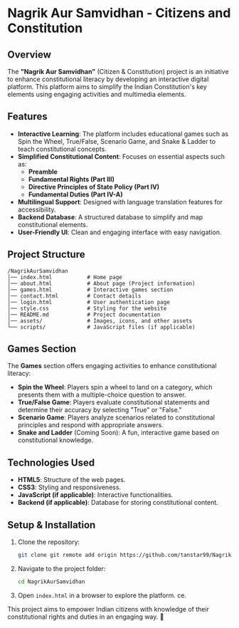 # Nagrik Aur Samvidhan - Citizens and Constitution

## Overview
The **"Nagrik Aur Samvidhan"** (Citizen & Constitution) project is an initiative to enhance constitutional literacy by developing an interactive digital platform. This platform aims to simplify the Indian Constitution's key elements using engaging activities and multimedia elements.

## Features
- **Interactive Learning**: The platform includes educational games such as Spin the Wheel, True/False, Scenario Game, and Snake & Ladder to teach constitutional concepts.
- **Simplified Constitutional Content**: Focuses on essential aspects such as:
  - **Preamble**
  - **Fundamental Rights (Part III)**
  - **Directive Principles of State Policy (Part IV)**
  - **Fundamental Duties (Part IV-A)**
- **Multilingual Support**: Designed with language translation features for accessibility.
- **Backend Database**: A structured database to simplify and map constitutional elements.
- **User-Friendly UI**: Clean and engaging interface with easy navigation.

## Project Structure
```
/NagrikAurSamvidhan
│── index.html           # Home page
│── about.html           # About page (Project information)
│── games.html           # Interactive games section
│── contact.html         # Contact details
│── login.html           # User authentication page
│── style.css            # Styling for the website
│── README.md            # Project documentation
│── assets/              # Images, icons, and other assets
└── scripts/             # JavaScript files (if applicable)
```

## Games Section
The **Games** section offers engaging activities to enhance constitutional literacy:
- **Spin the Wheel**: Players spin a wheel to land on a category, which presents them with a multiple-choice question to answer.
- **True/False Game**: Players evaluate constitutional statements and determine their accuracy by selecting "True" or "False."
- **Scenario Game**: Players analyze scenarios related to constitutional principles and respond with appropriate answers.
- **Snake and Ladder** (Coming Soon): A fun, interactive game based on constitutional knowledge.

## Technologies Used
- **HTML5**: Structure of the web pages.
- **CSS3**: Styling and responsiveness.
- **JavaScript (if applicable)**: Interactive functionalities.
- **Backend (if applicable)**: Database for storing constitutional content.

## Setup & Installation
1. Clone the repository:
   ```sh
   git clone git remote add origin https://github.com/tanstar99/NagrikAurSamvidhan.git
   ```
2. Navigate to the project folder:
   ```sh
   cd NagrikAurSamvidhan
   ```
3. Open `index.html` in a browser to explore the platform.
ce.

This project aims to empower Indian citizens with knowledge of their constitutional rights and duties in an engaging way. 🚀